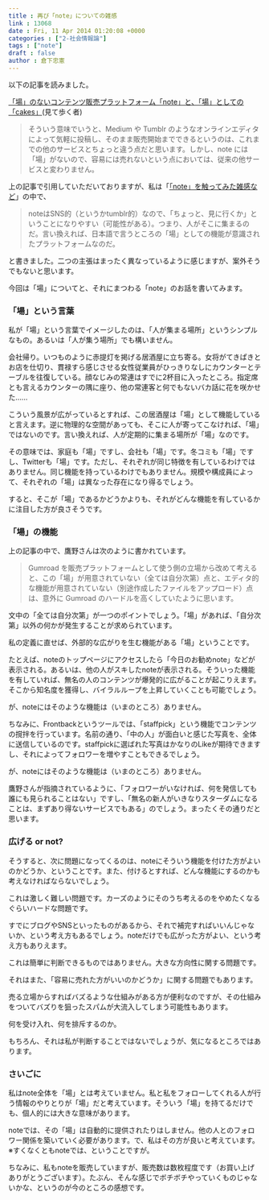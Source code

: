 ```yaml
---
title : 再び「note」についての雑感
link : 13068
date : Fri, 11 Apr 2014 01:20:08 +0000
categories : ["2-社会情報論"]
tags : ["note"]
draft : false
author : 倉下忠憲
---
```


以下の記事を読みました。

<a href="http://www.wildhawkfield.com/2014/04/note-and-cakes.html" target="_blank">「場」のないコンテンツ販売プラットフォーム「note」と、「場」としての「cakes」</a>(見て歩く者)

<blockquote>
そういう意味でいうと、Medium や Tumblr のようなオンラインエディタによって気軽に投稿し、そのまま販売開始までできるというのは、これまでの他のサービスとちょっと違う点だと思います。しかし、note には「場」がないので、容易には売れないという点においては、従来の他サービスと変わりません。
</blockquote>

上の記事で引用していただいておりますが、私は「<a href="https://rashita.net/blog/?p=13047" target="_blank">「note」を触ってみた雑感など</a>」の中で、

<blockquote>
noteはSNS的（というかtumblr的）なので、「ちょっと、見に行くか」ということになりやすい（可能性がある）。つまり、人がそこに集まるのだ。言い換えれば、日本語で言うところの「場」としての機能が意識されたプラットフォームなのだ。
</blockquote>

と書きました。二つの主張はまったく異なっているように感じますが、案外そうでもないと思います。

今回は「場」についてと、それにまつわる「note」のお話を書いてみます。

<H3>「場」という言葉</H3>

私が「場」という言葉でイメージしたのは、「人が集まる場所」というシンプルなもの。あるいは「人が集う場所」でも構いません。

会社帰り。いつものように赤提灯を掲げる居酒屋に立ち寄る。女将がてきぱきとお店を仕切り、貫禄すら感じさせる女性従業員がひっきりなしにカウンターとテーブルを往復している。顔なじみの常連はすでに2杯目に入ったところ。指定席とも言えるカウンターの隅に座り、他の常連客と何でもないバカ話に花を咲かせた……

こういう風景が広がっているとすれば、この居酒屋は「場」として機能していると言えます。逆に物理的な空間があっても、そこに人が寄ってこなければ、「場」ではないのです。言い換えれば、人が定期的に集まる場所が「場」なのです。

その意味では、家庭も「場」ですし、会社も「場」です。冬コミも「場」ですし、Twitterも「場」です。ただし、それぞれが同じ特徴を有しているわけではありません。同じ機能を持っているわけでもありません。規模や構成員によって、それぞれの「場」は異なった存在になり得るでしょう。

すると、そこが「場」であるかどうかよりも、それがどんな機能を有しているかに注目した方が良さそうです。

<H3>「場」の機能</H3>

上の記事の中で、鷹野さんは次のように書かれています。

<blockquote>
Gumroad を販売プラットフォームとして使う側の立場から改めて考えると、この「場」が用意されていない（全ては自分次第）点と、エディタ的な機能が用意されていない（別途作成したファイルをアップロード）点は、意外に Gumroad のハードルを高くしていたように思います。
</blockquote>

文中の「全ては自分次第」が一つのポイントでしょう。「場」があれば、「自分次第」以外の何かが発生することが求められています。

私の定義に直せば、外部的な広がりを生む機能がある「場」ということです。

たとえば、noteのトップページにアクセスしたら「今日のお勧めnote」などが表示される。あるいは、他の人がスキしたnoteが表示される。そういった機能を有していれば、無名の人のコンテンツが爆発的に広がることが起こりえます。そこから知名度を獲得し、バイラルループを上昇していくことも可能でしょう。

が、noteにはそのような機能は（いまのところ）ありません。

ちなみに、Frontbackというツールでは、「staffpick」という機能でコンテンツの撹拌を行っています。名前の通り、「中の人」が面白いと感じた写真を、全体に送信しているのです。staffpickに選ばれた写真はかなりのLikeが期待できますし、それによってフォロワーを増やすこともできるでしょう。

が、noteにはそのような機能は（いまのところ）ありません。

鷹野さんが指摘されているように、「フォロワーがいなければ、何を発信しても誰にも見られることはない」ですし、「無名の新人がいきなりスターダムになることは、まずあり得ないサービスでもある」のでしょう。まったくその通りだと思います。

<H3>広げる or not?</H3>

そうすると、次に問題になってくるのは、noteにそういう機能を付けた方がよいのかどうか、ということです。また、付けるとすれば、どんな機能にするのかも考えなければならないでしょう。

これは激しく難しい問題です。カーズのようにそのうち考えるのをやめたくなるぐらいハードな問題です。

すでにブログやSNSといったものがあるから、それで補完すればいいんじゃないか、という考え方もあるでしょう。noteだけでも広がった方がよい、という考え方もありえます。

これは簡単に判断できるものではありません。大きな方向性に関する問題です。

それはまた、「容易に売れた方がいいのかどうか」に関する問題でもあります。

売る立場からすればバズるような仕組みがある方が便利なのですが、その仕組みをついてバズりを狙ったスパムが大流入してしまう可能性もあります。

何を受け入れ、何を排斥するのか。

もちろん、それは私が判断することではないでしょうが、気になるところではあります。

<H3>さいごに</H3>

私はnote全体を「場」とは考えていません。私と私をフォローしてくれる人が行う情報のやりとりが「場」だと考えています。そういう「場」を持てるだけでも、個人的には大きな意味があります。

noteでは、その「場」は自動的に提供されたりはしません。他の人とのフォロワー関係を築いていく必要があります。で、私はその方が良いと考えています。
※すくなくともnoteでは、ということですが。

ちなみに、私もnoteを販売していますが、販売数は数枚程度です（お買い上げありがとうございます）。たぶん、そんな感じでボチボチやっていくものじゃないかな、というのが今のところの感想です。